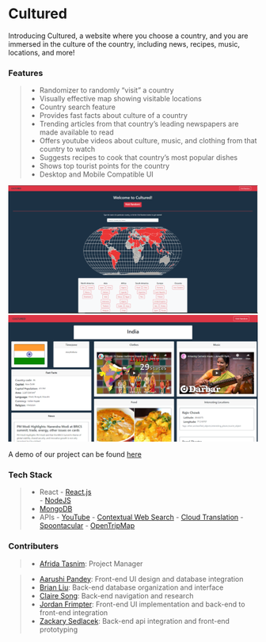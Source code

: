 # Cultured

Introducing Cultured, a website where you choose a country, and you are immersed in the culture of the country, including news, recipes, music, locations, and more!

### Features
> - Randomizer to randomly “visit” a country
> - Visually effective map showing visitable locations
> - Country search feature
> - Provides fast facts about culture of a country
> - Trending articles from that country’s leading newspapers are made available to read
> - Offers youtube videos about culture, music, and clothing from that country to watch
> - Suggests recipes to cook that country’s most popular dishes
> - Shows top tourist points for the country
> - Desktop and Mobile Compatible UI

![Front page of website](https://github.com/acm-projects/Cultured/blob/master/VIEWME/shot%201.PNG?raw=true)
![Country page - India](https://github.com/acm-projects/Cultured/blob/master/VIEWME/shot%202.PNG?raw=true)

A demo of our project can be found [here](https://www.youtube.com/watch?v=INW_0wNyoPo&t=3675s)

### Tech Stack
> - React
	- [React.js](https://reactjs.org/)\
	     - [NodeJS](https://nodejs.org/en/)
> - [MongoDB](https://www.mongodb.com/)
> - APIs
    - [YouTube](https://developers.google.com/youtube/v3)
    - [Contextual Web Search](https://contextualwebsearch.com/)
    - [Cloud Translation](https://cloud.google.com/translate/docs)
    - [Spoontacular](https://spoonacular.com/food-api)
    - [OpenTripMap](https://opentripmap.io/product)

### Contributers
> - [Afrida Tasnim](https://github.com/afridatasnim): Project Manager

> - [Aarushi Pandey](https://github.com/Aarushi-Pandey): Front-end UI design and database integration
> - [Brian Liu](https://github.com/B-Liuh): Back-end database organization and interface
> - [Claire Song](https://github.com/minsong108): Back-end navigation and research
> - [Jordan Frimpter](https://github.com/Hikaito): Front-end UI implementation and back-end to front-end integration
> - [Zackary Sedlacek](https://github.com/SedlacekZachary): Back-end api integration and front-end prototyping
